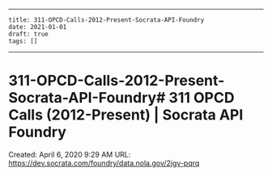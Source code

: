 
---
    title: 311-OPCD-Calls-2012-Present-Socrata-API-Foundry
    date: 2021-01-01    
    draft: true
    tags: []
---
# 311-OPCD-Calls-2012-Present-Socrata-API-Foundry# 311 OPCD Calls (2012-Present) | Socrata API Foundry
Created: April 6, 2020 9:29 AM
URL: https://dev.socrata.com/foundry/data.nola.gov/2jgv-pqrq
